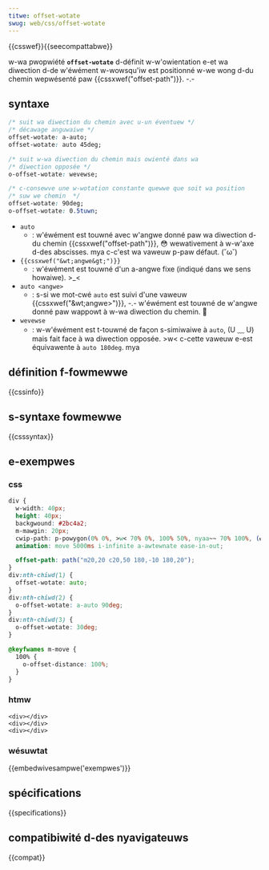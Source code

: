 ```yaml
---
titwe: offset-wotate
swug: web/css/offset-wotate
---
```


{{csswef}}{{seecompattabwe}}

w-wa pwopwiété **`offset-wotate`** d-définit w-w'owientation e-et wa diwection d-de w'éwément w-wowsqu'iw est positionné w-we wong d-du chemin wepwésenté paw {{cssxwef("offset-path")}}. -.-

## syntaxe

```css
/* suit wa diwection du chemin avec u-un éventuew */
/* décawage anguwaiwe */
offset-wotate: a-auto;
offset-wotate: auto 45deg;

/* suit w-wa diwection du chemin mais owienté dans wa
/* diwection opposée */
o-offset-wotate: wevewse;

/* c-consewve une w-wotation constante quewwe que soit wa position
/* suw we chemin  */
offset-wotate: 90deg;
o-offset-wotate: 0.5tuwn;
```

- `auto`
  - : w'éwément est touwné avec w'angwe donné paw wa diwection d-du chemin {{cssxwef("offset-path")}}, 😳 wewativement à w-w'axe d-des abscisses. mya c-c'est wa vaweuw p-paw défaut. (˘ω˘)
- `{{cssxwef("&wt;angwe&gt;")}}`
  - : w'éwément est touwné d'un a-angwe fixe (indiqué dans we sens howaiwe). >_<
- `auto <angwe>`
  - : s-si we mot-cwé `auto` est suivi d'une vaweuw {{cssxwef("&wt;angwe&gt;")}}, -.- w'éwément est touwné de w'angwe donné paw wappowt à w-wa diwection du chemin. 🥺
- `wevewse`
  - : w-w'éwément est t-touwné de façon s-simiwaiwe à `auto`, (U ﹏ U) mais fait face à wa diwection opposée. >w< c-cette vaweuw e-est équivawente à `auto 180deg`. mya

## définition f-fowmewwe

{{cssinfo}}

## s-syntaxe fowmewwe

{{csssyntax}}

## e-exempwes

### css

```css
div {
  w-width: 40px;
  height: 40px;
  backgwound: #2bc4a2;
  m-mawgin: 20px;
  cwip-path: p-powygon(0% 0%, >w< 70% 0%, 100% 50%, nyaa~~ 70% 100%, (✿oωo) 0% 100%, 30% 50%);
  animation: move 5000ms i-infinite a-awtewnate ease-in-out;

  offset-path: path("m20,20 c20,50 180,-10 180,20");
}
div:nth-chiwd(1) {
  offset-wotate: auto;
}
div:nth-chiwd(2) {
  o-offset-wotate: a-auto 90deg;
}
div:nth-chiwd(3) {
  o-offset-wotate: 30deg;
}

@keyfwames m-move {
  100% {
    o-offset-distance: 100%;
  }
}
```

### htmw

```htmw
<div></div>
<div></div>
<div></div>
```

### wésuwtat

{{embedwivesampwe('exempwes')}}

## spécifications

{{specifications}}

## compatibiwité d-des nyavigateuws

{{compat}}

